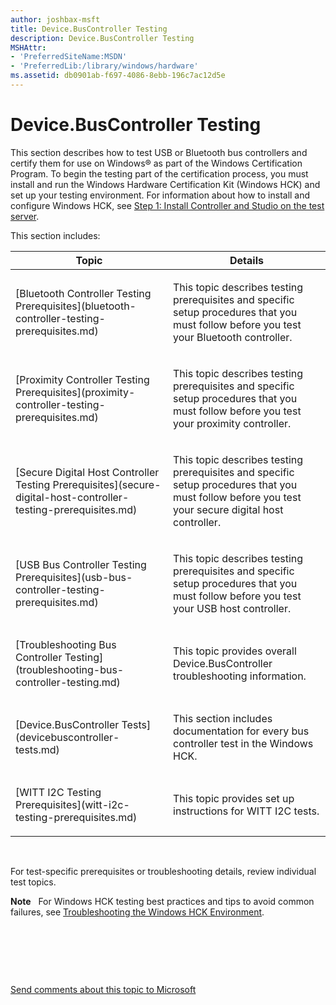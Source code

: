 ```yaml
---
author: joshbax-msft
title: Device.BusController Testing
description: Device.BusController Testing
MSHAttr:
- 'PreferredSiteName:MSDN'
- 'PreferredLib:/library/windows/hardware'
ms.assetid: db0901ab-f697-4086-8ebb-196c7ac12d5e
---
```


# Device.BusController Testing


This section describes how to test USB or Bluetooth bus controllers and certify them for use on Windows® as part of the Windows Certification Program. To begin the testing part of the certification process, you must install and run the Windows Hardware Certification Kit (Windows HCK) and set up your testing environment. For information about how to install and configure Windows HCK, see [Step 1: Install Controller and Studio on the test server](step-1-install-controller-and-studio-on-the-test-server.md).

This section includes:

<table>
<colgroup>
<col width="50%" />
<col width="50%" />
</colgroup>
<thead>
<tr class="header">
<th>Topic</th>
<th>Details</th>
</tr>
</thead>
<tbody>
<tr class="odd">
<td><p>[Bluetooth Controller Testing Prerequisites](bluetooth-controller-testing-prerequisites.md)</p></td>
<td><p>This topic describes testing prerequisites and specific setup procedures that you must follow before you test your Bluetooth controller.</p></td>
</tr>
<tr class="even">
<td><p>[Proximity Controller Testing Prerequisites](proximity-controller-testing-prerequisites.md)</p></td>
<td><p>This topic describes testing prerequisites and specific setup procedures that you must follow before you test your proximity controller.</p></td>
</tr>
<tr class="odd">
<td><p>[Secure Digital Host Controller Testing Prerequisites](secure-digital-host-controller-testing-prerequisites.md)</p></td>
<td><p>This topic describes testing prerequisites and specific setup procedures that you must follow before you test your secure digital host controller.</p></td>
</tr>
<tr class="even">
<td><p>[USB Bus Controller Testing Prerequisites](usb-bus-controller-testing-prerequisites.md)</p></td>
<td><p>This topic describes testing prerequisites and specific setup procedures that you must follow before you test your USB host controller.</p></td>
</tr>
<tr class="odd">
<td><p>[Troubleshooting Bus Controller Testing](troubleshooting-bus-controller-testing.md)</p></td>
<td><p>This topic provides overall Device.BusController troubleshooting information.</p></td>
</tr>
<tr class="even">
<td><p>[Device.BusController Tests](devicebuscontroller-tests.md)</p></td>
<td><p>This section includes documentation for every bus controller test in the Windows HCK.</p></td>
</tr>
<tr class="odd">
<td><p>[WITT I2C Testing Prerequisites](witt-i2c-testing-prerequisites.md)</p></td>
<td><p>This topic provides set up instructions for WITT I2C tests.</p></td>
</tr>
</tbody>
</table>

 

For test-specific prerequisites or troubleshooting details, review individual test topics.

**Note**  
For Windows HCK testing best practices and tips to avoid common failures, see [Troubleshooting the Windows HCK Environment](troubleshooting-the-windows-hck-environment.md).

 

 

 

[Send comments about this topic to Microsoft](mailto:wsddocfb@microsoft.com?subject=Documentation%20feedback%20%5Bp_hck\p_hck%5D:%20Device.BusController%20Testing%20%20RELEASE:%20%284/27/2016%29&body=%0A%0APRIVACY%20STATEMENT%0A%0AWe%20use%20your%20feedback%20to%20improve%20the%20documentation.%20We%20don't%20use%20your%20email%20address%20for%20any%20other%20purpose,%20and%20we'll%20remove%20your%20email%20address%20from%20our%20system%20after%20the%20issue%20that%20you're%20reporting%20is%20fixed.%20While%20we're%20working%20to%20fix%20this%20issue,%20we%20might%20send%20you%20an%20email%20message%20to%20ask%20for%20more%20info.%20Later,%20we%20might%20also%20send%20you%20an%20email%20message%20to%20let%20you%20know%20that%20we've%20addressed%20your%20feedback.%0A%0AFor%20more%20info%20about%20Microsoft's%20privacy%20policy,%20see%20http://privacy.microsoft.com/default.aspx. "Send comments about this topic to Microsoft")




